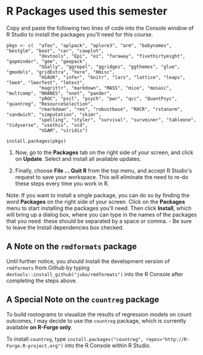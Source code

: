 # R Packages used this semester

Copy and paste the following two lines of code into the Console window of R Studio to install the packages you'll need for this course.

<!-- -->

    pkgs <- c(  "afex", "aplpack", "aplore3", "arm", "babynames", "bestglm", "boot", "car", "cowplot", 
                "devtools", "Epi", "ez", "faraway", "fivethirtyeight", "gapminder", "gee", "geepack", 
                "GGally", "ggrepel", "ggridges", "ggthemes", "glue", "gmodels", "gridExtra", "here", "Hmisc", 
                "HSAUR", "infer", "knitr", "lars", "lattice", "leaps", "lme4", "lmerTest", "lmtest", 
                "magrittr", "markdown", "MASS", "mice", "mosaic", "multcomp", "NHANES", "nnet", "pander", 
                "pROC", "pscl", "psych", "pwr", "qcc", "QuantPsyc", "quantreg", "ResourceSelection", 
                "rmarkdown", "rms", "robustbase", "ROCR", "rstanarm", "sandwich", "simputation", "skimr", 
                "spelling", "styler", "survival", "survminer", "tableone", "tidyverse", "usethis", "vcd", 
                "VGAM", "viridis")
                
    install.packages(pkgs)

1.  Now, go to the **Packages** tab on the right side of your screen, and click on **Update**. Select and install all available updates.

2.  Finally, choose **File ... Quit R** from the top menu, and accept R Studio's request to save your workspace. This will eliminate the need to re-do these steps every time you work in R.

Note: If you want to install a single package, you can do so by finding the word **Packages** on the right side of your screen. Click on the **Packages** menu to start installing the packages you'll need. Then click **Install**, which will bring up a dialog box, where you can type in the names of the packages that you need. these should be separated by a space or comma. - Be sure to leave the Install dependencies box checked.

## A Note on the `rmdformats` package

Until further notice, you should install the development version of `rmdformats` from Github by typing `devtools::install_github("juba/rmdformats")` into the R Console after completing the steps above.

## A Special Note on the `countreg` package

To build rootograms to visualize the results of regression models on count outcomes, I may decide to use the `countreg` package, which is currently available **on R-Forge only**. 

To install `countreg`, type `install.packages("countreg", repos="http://R-Forge.R-project.org")` into the R Console within R Studio.
